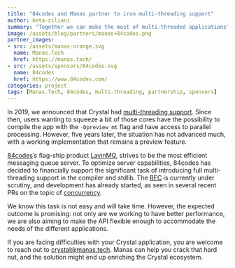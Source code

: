 ```yaml
---
title: "84codes and Manas partner to iron multi-threading support"
author: beta-ziliani
summary: "Together we can make the most of multi-threaded applications"
image: /assets/blog/partners/manas+84codes.png
partner_images:
- src: /assets/manas-orange.svg
  name: Manas.Tech
  href: https://manas.tech/
- src: /assets/sponsors/84codes.svg
  name: 84codes
  href: https://www.84codes.com/
categories: project
tags: [Manas.Tech, 84codes, multi-threading, partnership, sponsors]
---
```


In 2019, we announced that Crystal had [multi-threading support](https://crystal-lang.org/2019/09/06/parallelism-in-crystal/). Since then, users wanting to squeeze a bit of those cores have the possibility to compile the app with the `-Dpreview_mt` flag and have access to parallel processing. However, five years later, the situation has not advanced much, with a working implementation that remains a preview feature.

[84codes](https://www.84codes.com/)’s flag-ship product [LavinMQ](https://lavinmq.com/), strives to be the most efficient messaging queue server. To optimize server capabilities, 84codes has decided to financially support the significant task of introducing full multi-threading support in the compiler and stdlib. The [RFC](https://github.com/crystal-lang/rfcs/pull/2/) is currently under scrutiny, and development has already started, as seen in several recent PRs on the topic of [concurrency](https://github.com/crystal-lang/crystal/pulls?q=is%3Apr+sort%3Aupdated-desc+label%3Atopic%3Amultithreading%2Ctopic%3Astdlib%3Aconcurrency).

We know this task is not easy and will take time. However, the expected outcome is promising: not only are we working to have better performance, we are also aiming to make the API flexible enough to accommodate the needs of the different applications.

If you are facing difficulties with your Crystal application, you are welcome to reach out to [crystal@manas.tech](mailto:crystal@manas.tech). Manas can help you crack that hard nut, and the solution might end up enriching the Crystal ecosystem.

